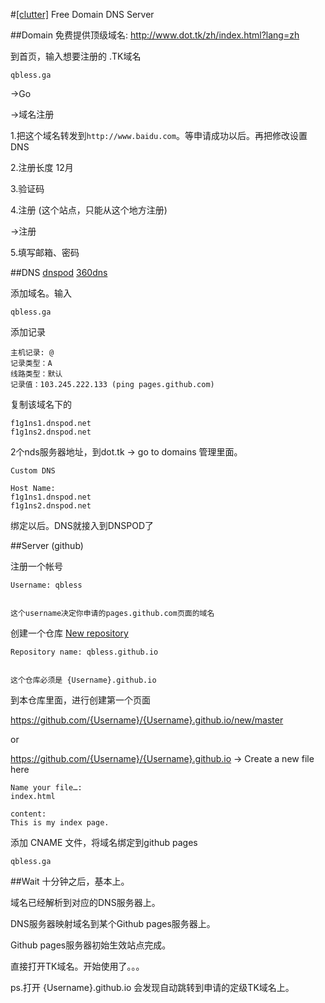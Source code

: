 #[[clutter]](/#clutter) Free Domain DNS Server

##Domain
免费提供顶级域名: http://www.dot.tk/zh/index.html?lang=zh

到首页，输入想要注册的 .TK域名
```
qbless.ga
```
->Go

->域名注册

1.把这个域名转发到``http://www.baidu.com``。等申请成功以后。再把修改设置DNS

2.注册长度 12月

3.验证码

4.注册 (这个站点，只能从这个地方注册)

->注册

5.填写邮箱、密码

##DNS
[dnspod](https://www.dnspod.cn/) [360dns](http://www.360dns.com/)

添加域名。输入
```
qbless.ga
```
添加记录
```
主机记录: @
记录类型：A
线路类型：默认
记录值：103.245.222.133 (ping pages.github.com)
```
复制该域名下的
```
f1g1ns1.dnspod.net
f1g1ns2.dnspod.net
```
2个nds服务器地址，到dot.tk -> go to domains 管理里面。
```
Custom DNS

Host Name: 
f1g1ns1.dnspod.net
f1g1ns2.dnspod.net
```
绑定以后。DNS就接入到DNSPOD了

##Server (github)

注册一个帐号
```
Username: qbless


这个username决定你申请的pages.github.com页面的域名
```

创建一个仓库 [New repository](https://github.com/new)
```
Repository name: qbless.github.io


这个仓库必须是 {Username}.github.io
```

到本仓库里面，进行创建第一个页面

https://github.com/{Username}/{Username}.github.io/new/master

or

https://github.com/{Username}/{Username}.github.io -> Create a new file here

```
Name your file…:
index.html

content:
This is my index page.
```

添加 CNAME 文件，将域名绑定到github pages

```
qbless.ga
```

##Wait
十分钟之后，基本上。

域名已经解析到对应的DNS服务器上。

DNS服务器映射域名到某个Github pages服务器上。

Github pages服务器初始生效站点完成。

直接打开TK域名。开始使用了。。。

ps.打开 {Username}.github.io 会发现自动跳转到申请的定级TK域名上。
